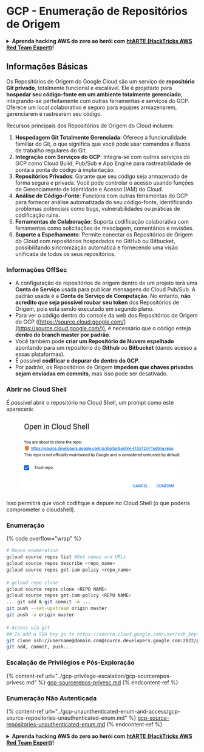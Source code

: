 # GCP - Enumeração de Repositórios de Origem

<details>

<summary><strong>Aprenda hacking AWS do zero ao herói com</strong> <a href="https://training.hacktricks.xyz/courses/arte"><strong>htARTE (HackTricks AWS Red Team Expert)</strong></a><strong>!</strong></summary>

Outras maneiras de apoiar o HackTricks:

* Se você deseja ver sua **empresa anunciada no HackTricks** ou **baixar o HackTricks em PDF** Confira os [**PLANOS DE ASSINATURA**](https://github.com/sponsors/carlospolop)!
* Adquira o [**swag oficial PEASS & HackTricks**](https://peass.creator-spring.com)
* Descubra [**A Família PEASS**](https://opensea.io/collection/the-peass-family), nossa coleção exclusiva de [**NFTs**](https://opensea.io/collection/the-peass-family)
* **Junte-se ao** 💬 [**grupo Discord**](https://discord.gg/hRep4RUj7f) ou ao [**grupo telegram**](https://t.me/peass) ou **siga-me** no **Twitter** 🐦 [**@carlospolopm**](https://twitter.com/carlospolopm)**.**
* **Compartilhe seus truques de hacking enviando PRs para o** [**HackTricks**](https://github.com/carlospolop/hacktricks) e [**HackTricks Cloud**](https://github.com/carlospolop/hacktricks-cloud) repositórios do github.

</details>

## Informações Básicas <a href="#reviewing-cloud-git-repositories" id="reviewing-cloud-git-repositories"></a>

Os Repositórios de Origem do Google Cloud são um serviço de **repositório Git privado**, totalmente funcional e escalável. Ele é projetado para **hospedar seu código-fonte em um ambiente totalmente gerenciado**, integrando-se perfeitamente com outras ferramentas e serviços do GCP. Oferece um local colaborativo e seguro para equipes armazenarem, gerenciarem e rastrearem seu código.

Recursos principais dos Repositórios de Origem do Cloud incluem:

1. **Hospedagem Git Totalmente Gerenciada**: Oferece a funcionalidade familiar do Git, o que significa que você pode usar comandos e fluxos de trabalho regulares do Git.
2. **Integração com Serviços do GCP**: Integra-se com outros serviços do GCP como Cloud Build, Pub/Sub e App Engine para rastreabilidade de ponta a ponta do código à implantação.
3. **Repositórios Privados**: Garante que seu código seja armazenado de forma segura e privada. Você pode controlar o acesso usando funções de Gerenciamento de Identidade e Acesso (IAM) do Cloud.
4. **Análise de Código-Fonte**: Funciona com outras ferramentas do GCP para fornecer análise automatizada do seu código-fonte, identificando problemas potenciais como bugs, vulnerabilidades ou práticas de codificação ruins.
5. **Ferramentas de Colaboração**: Suporta codificação colaborativa com ferramentas como solicitações de mesclagem, comentários e revisões.
6. **Suporte a Espelhamento**: Permite conectar os Repositórios de Origem do Cloud com repositórios hospedados no GitHub ou Bitbucket, possibilitando sincronização automática e fornecendo uma visão unificada de todos os seus repositórios.

### Informações OffSec <a href="#reviewing-cloud-git-repositories" id="reviewing-cloud-git-repositories"></a>

* A configuração de repositórios de origem dentro de um projeto terá uma **Conta de Serviço** usada para publicar mensagens do Cloud Pub/Sub. A padrão usada é a **Conta de Serviço de Computação**. No entanto, **não acredito que seja possível roubar seu token** dos Repositórios de Origem, pois está sendo executado em segundo plano.
* Para ver o código dentro do console da web dos Repositórios de Origem do GCP ([https://source.cloud.google.com/](https://source.cloud.google.com/)), é necessário que o código esteja **dentro do branch master por padrão**.
* Você também pode **criar um Repositório de Nuvem espelhado** apontando para um repositório do **Github** ou **Bitbucket** (dando acesso a essas plataformas).
* É possível **codificar e depurar de dentro do GCP**.
* Por padrão, os Repositórios de Origem **impedem que chaves privadas sejam enviadas em commits**, mas isso pode ser desativado.

### Abrir no Cloud Shell

É possível abrir o repositório no Cloud Shell, um prompt como este aparecerá:

<figure><img src="../../../.gitbook/assets/image (325).png" alt=""><figcaption></figcaption></figure>

Isso permitirá que você codifique e depure no Cloud Shell (o que poderia comprometer o cloudshell).

### Enumeração

{% code overflow="wrap" %}
```bash
# Repos enumeration
gcloud source repos list #Get names and URLs
gcloud source repos describe <repo_name>
gcloud source repos get-iam-policy <repo_name>

# gcloud repo clone
gcloud source repos clone <REPO NAME>
gcloud source repos get-iam-policy <REPO NAME>
... git add & git commit -m ...
git push --set-upstream origin master
git push -u origin master

# Access via git
## To add a SSH key go to https://source.cloud.google.com/user/ssh_keys (no gcloud command)
git clone ssh://username@domain.com@source.developers.google.com:2022/p/<proj-name>/r/<repo-name>
git add, commit, push...
```
### Escalação de Privilégios e Pós-Exploração

{% content-ref url="../gcp-privilege-escalation/gcp-sourcerepos-privesc.md" %}
[gcp-sourcerepos-privesc.md](../gcp-privilege-escalation/gcp-sourcerepos-privesc.md)
{% endcontent-ref %}

### Enumeração Não Autenticada

{% content-ref url="../gcp-unaunthenticated-enum-and-access/gcp-source-repositories-unauthenticated-enum.md" %}
[gcp-source-repositories-unauthenticated-enum.md](../gcp-unaunthenticated-enum-and-access/gcp-source-repositories-unauthenticated-enum.md)
{% endcontent-ref %}

<details>

<summary><strong>Aprenda hacking AWS do zero ao herói com</strong> <a href="https://training.hacktricks.xyz/courses/arte"><strong>htARTE (HackTricks AWS Red Team Expert)</strong></a><strong>!</strong></summary>

Outras formas de apoiar o HackTricks:

* Se você deseja ver sua **empresa anunciada no HackTricks** ou **baixar o HackTricks em PDF**, confira os [**PLANOS DE ASSINATURA**](https://github.com/sponsors/carlospolop)!
* Adquira o [**swag oficial PEASS & HackTricks**](https://peass.creator-spring.com)
* Descubra [**A Família PEASS**](https://opensea.io/collection/the-peass-family), nossa coleção exclusiva de [**NFTs**](https://opensea.io/collection/the-peass-family)
* **Junte-se ao** 💬 [**grupo Discord**](https://discord.gg/hRep4RUj7f) ou ao [**grupo telegram**](https://t.me/peass) ou **siga-me** no **Twitter** 🐦 [**@carlospolopm**](https://twitter.com/carlospolopm)**.**
* **Compartilhe seus truques de hacking enviando PRs para os repositórios** [**HackTricks**](https://github.com/carlospolop/hacktricks) e [**HackTricks Cloud**](https://github.com/carlospolop/hacktricks-cloud).

</details>
